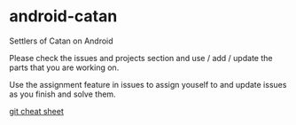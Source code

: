# android-catan
Settlers of Catan on Android

Please check the issues and projects section and use / add / update the parts that you are working on.

Use the assignment feature in issues to assign youself to and update issues as you finish and solve them.

[git cheat sheet](http://www.codingdojo.com/blog/wp-content/uploads/Learn_Github_ArtEnhanced.jpg "How to use git")

